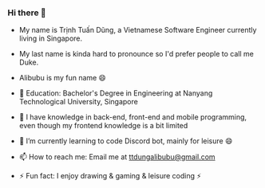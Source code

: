 ### Hi there 👋
<!--
**duke-alibubu/duke-alibubu** is a ✨ _special_ ✨ repository because its `README.md` (this file) appears on your GitHub profile.

Here are some ideas to get you started:

- 🔭 I’m currently working on ...
- 🌱 I’m currently learning ...
- 👯 I’m looking to collaborate on ...
- 🤔 I’m looking for help with ...
- 💬 Ask me about ...
- 📫 How to reach me: ...
- 😄 Pronouns: ...
- ⚡ Fun fact: ...
-->

- My name is Trịnh Tuấn Dũng, a Vietnamese Software Engineer currently living in Singapore.
- My last name is kinda hard to pronounce so I'd prefer people to call me Duke. 
- Alibubu is my fun name 😄

- 🤔 Education: Bachelor's Degree in Engineering at Nanyang Technological University, Singapore
- 🔭 I have knowledge in back-end, front-end and mobile programming, even though my frontend knowledge is a bit limited
- 🌱 I’m currently learning to code Discord bot, mainly for leisure 😄
- 📫 How to reach me: Email me at ttdungalibubu@gmail.com
- ⚡ Fun fact: I enjoy drawing & gaming & leisure coding ⚡
